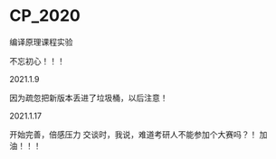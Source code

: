 # CP_2020
编译原理课程实验

不忘初心！！！

2021.1.9

因为疏忽把新版本丢进了垃圾桶，以后注意！

2021.1.17

开始完善，倍感压力
交谈时，我说，难道考研人不能参加个大赛吗？！
加油！！！

